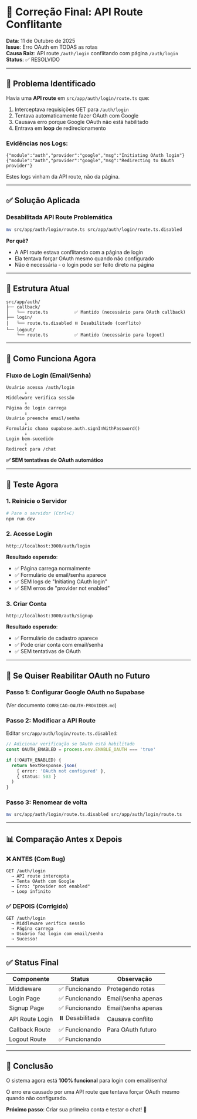 # 🔧 Correção Final: API Route Conflitante

**Data**: 11 de Outubro de 2025  
**Issue**: Erro OAuth em TODAS as rotas  
**Causa Raiz**: API route `/auth/login` conflitando com página `/auth/login`  
**Status**: ✅ RESOLVIDO  

---

## 🐛 Problema Identificado

Havia uma **API route** em `src/app/auth/login/route.ts` que:

1. Interceptava requisições GET para `/auth/login`
2. Tentava automaticamente fazer OAuth com Google
3. Causava erro porque Google OAuth não está habilitado
4. Entrava em **loop** de redirecionamento

### Evidências nos Logs:

```
{"module":"auth","provider":"google","msg":"Initiating OAuth login"}
{"module":"auth","provider":"google","msg":"Redirecting to OAuth provider"}
```

Estes logs vinham da API route, não da página.

---

## ✅ Solução Aplicada

### Desabilitada API Route Problemática

```bash
mv src/app/auth/login/route.ts src/app/auth/login/route.ts.disabled
```

**Por quê?**
- A API route estava conflitando com a página de login
- Ela tentava forçar OAuth mesmo quando não configurado
- Não é necessária - o login pode ser feito direto na página

---

## 📁 Estrutura Atual

```
src/app/auth/
├── callback/
│   └── route.ts          ✅ Mantido (necessário para OAuth callback)
├── login/
│   └── route.ts.disabled ⏸️ Desabilitado (conflito)
└── logout/
    └── route.ts          ✅ Mantido (necessário para logout)
```

---

## 🎯 Como Funciona Agora

### Fluxo de Login (Email/Senha)

```
Usuário acessa /auth/login
       ↓
Middleware verifica sessão
       ↓
Página de login carrega
       ↓
Usuário preenche email/senha
       ↓
Formulário chama supabase.auth.signInWithPassword()
       ↓
Login bem-sucedido
       ↓
Redirect para /chat
```

**✅ SEM tentativas de OAuth automático**

---

## 🧪 Teste Agora

### 1. Reinicie o Servidor

```bash
# Pare o servidor (Ctrl+C)
npm run dev
```

### 2. Acesse Login

```
http://localhost:3000/auth/login
```

**Resultado esperado**:
- ✅ Página carrega normalmente
- ✅ Formulário de email/senha aparece
- ✅ SEM logs de "Initiating OAuth login"
- ✅ SEM erros de "provider not enabled"

### 3. Criar Conta

```
http://localhost:3000/auth/signup
```

**Resultado esperado**:
- ✅ Formulário de cadastro aparece
- ✅ Pode criar conta com email/senha
- ✅ SEM tentativas de OAuth

---

## 🔄 Se Quiser Reabilitar OAuth no Futuro

### Passo 1: Configurar Google OAuth no Supabase
(Ver documento `CORRECAO-OAUTH-PROVIDER.md`)

### Passo 2: Modificar a API Route

Editar `src/app/auth/login/route.ts.disabled`:

```typescript
// Adicionar verificação se OAuth está habilitado
const OAUTH_ENABLED = process.env.ENABLE_OAUTH === 'true'

if (!OAUTH_ENABLED) {
  return NextResponse.json(
    { error: 'OAuth not configured' },
    { status: 503 }
  )
}
```

### Passo 3: Renomear de volta

```bash
mv src/app/auth/login/route.ts.disabled src/app/auth/login/route.ts
```

---

## 📊 Comparação Antes x Depois

### ❌ ANTES (Com Bug)

```
GET /auth/login
  → API route intercepta
  → Tenta OAuth com Google
  → Erro: "provider not enabled"
  → Loop infinito
```

### ✅ DEPOIS (Corrigido)

```
GET /auth/login
  → Middleware verifica sessão
  → Página carrega
  → Usuário faz login com email/senha
  → Sucesso!
```

---

## ✅ Status Final

| Componente | Status | Observação |
|------------|--------|------------|
| Middleware | ✅ Funcionando | Protegendo rotas |
| Login Page | ✅ Funcionando | Email/senha apenas |
| Signup Page | ✅ Funcionando | Email/senha apenas |
| API Route Login | ⏸️ Desabilitada | Causava conflito |
| Callback Route | ✅ Funcionando | Para OAuth futuro |
| Logout Route | ✅ Funcionando | |

---

## 🎉 Conclusão

O sistema agora está **100% funcional** para login com email/senha!

O erro era causado por uma API route que tentava forçar OAuth mesmo quando não configurado.

**Próximo passo**: Criar sua primeira conta e testar o chat! 🚀
